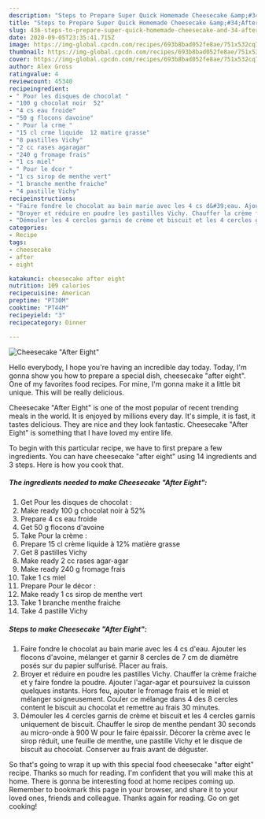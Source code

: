 ```yaml
---
description: "Steps to Prepare Super Quick Homemade Cheesecake &amp;#34;After Eight&amp;#34;"
title: "Steps to Prepare Super Quick Homemade Cheesecake &amp;#34;After Eight&amp;#34;"
slug: 436-steps-to-prepare-super-quick-homemade-cheesecake-and-34-after-eight-and-34
date: 2020-09-05T23:35:41.715Z
image: https://img-global.cpcdn.com/recipes/693b8bad052fe8ae/751x532cq70/cheesecake-after-eight-photo-principale-de-la-recette.jpg
thumbnail: https://img-global.cpcdn.com/recipes/693b8bad052fe8ae/751x532cq70/cheesecake-after-eight-photo-principale-de-la-recette.jpg
cover: https://img-global.cpcdn.com/recipes/693b8bad052fe8ae/751x532cq70/cheesecake-after-eight-photo-principale-de-la-recette.jpg
author: Alex Gross
ratingvalue: 4
reviewcount: 45340
recipeingredient:
- " Pour les disques de chocolat "
- "100 g chocolat noir  52"
- "4 cs eau froide"
- "50 g flocons davoine"
- " Pour la crme "
- "15 cl crme liquide  12 matire grasse"
- "8 pastilles Vichy"
- "2 cc rases agaragar"
- "240 g fromage frais"
- "1 cs miel"
- " Pour le dcor "
- "1 cs sirop de menthe vert"
- "1 branche menthe fraiche"
- "4 pastille Vichy"
recipeinstructions:
- "Faire fondre le chocolat au bain marie avec les 4 cs d&#39;eau. Ajouter les flocons d&#39;avoine, mélanger et garnir 8 cercles de 7 cm de diamètre posés sur du papier sulfurisé. Placer au frais."
- "Broyer et réduire en poudre les pastilles Vichy. Chauffer la crème fraiche et y faire fondre la poudre. Ajouter l&#39;agar-agar et poursuivez la cuisson quelques instants. Hors feu, ajouter le fromage frais et le miel et mélanger soigneusement. Couler ce mélange dans 4 des 8 cercles content le biscuit au chocolat et remettre au frais 30 minutes."
- "Démouler les 4 cercles garnis de crème et biscuit et les 4 cercles garnis uniquement de biscuit. Chauffer le sirop de menthe pendant 30 seconds au micro-onde à 900 W pour le faire épaissir. Décorer la crème avec le sirop réduit, une feuille de menthe, une pastille Vichy et le disque de biscuit au chocolat. Conserver au frais avant de déguster."
categories:
- Recipe
tags:
- cheesecake
- after
- eight

katakunci: cheesecake after eight 
nutrition: 109 calories
recipecuisine: American
preptime: "PT30M"
cooktime: "PT44M"
recipeyield: "3"
recipecategory: Dinner

---
```



![Cheesecake &#34;After Eight&#34;](https://img-global.cpcdn.com/recipes/693b8bad052fe8ae/751x532cq70/cheesecake-after-eight-photo-principale-de-la-recette.jpg)

Hello everybody, I hope you're having an incredible day today. Today, I'm gonna show you how to prepare a special dish, cheesecake &#34;after eight&#34;. One of my favorites food recipes. For mine, I'm gonna make it a little bit unique. This will be really delicious.

Cheesecake &#34;After Eight&#34; is one of the most popular of recent trending meals in the world. It is enjoyed by millions every day. It's simple, it is fast, it tastes delicious. They are nice and they look fantastic. Cheesecake &#34;After Eight&#34; is something that I have loved my entire life.




To begin with this particular recipe, we have to first prepare a few ingredients. You can have cheesecake &#34;after eight&#34; using 14 ingredients and 3 steps. Here is how you cook that.

<!--inarticleads1-->

##### The ingredients needed to make Cheesecake &#34;After Eight&#34;:

1. Get  Pour les disques de chocolat :
1. Make ready 100 g chocolat noir à 52%
1. Prepare 4 cs eau froide
1. Get 50 g flocons d&#39;avoine
1. Take  Pour la crème :
1. Prepare 15 cl crème liquide à 12% matière grasse
1. Get 8 pastilles Vichy
1. Make ready 2 cc rases agar-agar
1. Make ready 240 g fromage frais
1. Take 1 cs miel
1. Prepare  Pour le décor :
1. Make ready 1 cs sirop de menthe vert
1. Take 1 branche menthe fraiche
1. Take 4 pastille Vichy




<!--inarticleads2-->

##### Steps to make Cheesecake &#34;After Eight&#34;:

1. Faire fondre le chocolat au bain marie avec les 4 cs d&#39;eau. Ajouter les flocons d&#39;avoine, mélanger et garnir 8 cercles de 7 cm de diamètre posés sur du papier sulfurisé. Placer au frais.
1. Broyer et réduire en poudre les pastilles Vichy. Chauffer la crème fraiche et y faire fondre la poudre. Ajouter l&#39;agar-agar et poursuivez la cuisson quelques instants. Hors feu, ajouter le fromage frais et le miel et mélanger soigneusement. Couler ce mélange dans 4 des 8 cercles content le biscuit au chocolat et remettre au frais 30 minutes.
1. Démouler les 4 cercles garnis de crème et biscuit et les 4 cercles garnis uniquement de biscuit. Chauffer le sirop de menthe pendant 30 seconds au micro-onde à 900 W pour le faire épaissir. Décorer la crème avec le sirop réduit, une feuille de menthe, une pastille Vichy et le disque de biscuit au chocolat. Conserver au frais avant de déguster.




So that's going to wrap it up with this special food cheesecake &#34;after eight&#34; recipe. Thanks so much for reading. I'm confident that you will make this at home. There is gonna be interesting food at home recipes coming up. Remember to bookmark this page in your browser, and share it to your loved ones, friends and colleague. Thanks again for reading. Go on get cooking!
